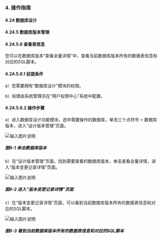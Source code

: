 ### 4. 操作指南

#### 4.24 数据库设计

#### 4.24.5 数据库版本管理

#### 4.24.5.6 查看表信息

您可以在数据库版本“查看全量详情”中，查看当前数据库版本所有的数据表信息和对应的SQL脚本。

#### 4.24.5.6.1 前提条件

a）您需要拥有“数据库设计”模块的权限。

b）权限由系统管理员在“用户权限中心”系统中配置。

#### 4.24.5.6.2 操作步骤

a）进入数据库设计功能模块，选中需要操作的数据库，单击三个点符号 > 数据库版本，进入“设计版本管理”页面。

![输入图片说明](../../../../../images/SoFlu%EF%BC%88%E5%90%8E%E7%AB%AF%EF%BC%89%E5%BC%80%E5%8F%91%E5%B9%B3%E5%8F%B0/1.%20%E6%9C%80%E6%96%B0%E7%89%88%E6%9C%AC%20-%20%E6%9B%B4%E6%96%B0%E6%97%A5%E6%9C%9F%20-%202022.10.08/4.%20%E6%93%8D%E4%BD%9C%E6%8C%87%E5%8D%97/24.%20%E6%95%B0%E6%8D%AE%E5%BA%93%E8%AE%BE%E8%AE%A1/5.%20%E6%95%B0%E6%8D%AE%E5%BA%93%E7%89%88%E6%9C%AC%E7%AE%A1%E7%90%86/6-1.png)

##### 图6-1 单击数据库版本

b）在“设计版本管理”页面，找到需要查看的数据库版本，单击查看全量详情，进入“版本变更记录详情”页面。

![输入图片说明](../../../../../images/SoFlu%EF%BC%88%E5%90%8E%E7%AB%AF%EF%BC%89%E5%BC%80%E5%8F%91%E5%B9%B3%E5%8F%B0/1.%20%E6%9C%80%E6%96%B0%E7%89%88%E6%9C%AC%20-%20%E6%9B%B4%E6%96%B0%E6%97%A5%E6%9C%9F%20-%202022.10.08/4.%20%E6%93%8D%E4%BD%9C%E6%8C%87%E5%8D%97/24.%20%E6%95%B0%E6%8D%AE%E5%BA%93%E8%AE%BE%E8%AE%A1/5.%20%E6%95%B0%E6%8D%AE%E5%BA%93%E7%89%88%E6%9C%AC%E7%AE%A1%E7%90%86/6-2.png)

##### 图6-2 进入“版本变更记录详情”页面

c）在“版本变更记录详情”页面，可以看到当前数据库版本所有的数据表信息和对应的SQL脚本。

![输入图片说明](../../../../../images/SoFlu%EF%BC%88%E5%90%8E%E7%AB%AF%EF%BC%89%E5%BC%80%E5%8F%91%E5%B9%B3%E5%8F%B0/1.%20%E6%9C%80%E6%96%B0%E7%89%88%E6%9C%AC%20-%20%E6%9B%B4%E6%96%B0%E6%97%A5%E6%9C%9F%20-%202022.10.08/4.%20%E6%93%8D%E4%BD%9C%E6%8C%87%E5%8D%97/24.%20%E6%95%B0%E6%8D%AE%E5%BA%93%E8%AE%BE%E8%AE%A1/5.%20%E6%95%B0%E6%8D%AE%E5%BA%93%E7%89%88%E6%9C%AC%E7%AE%A1%E7%90%86/6-3.png)

##### 图6-3 看到当前数据库版本所有的数据表信息和对应的SQL脚本
